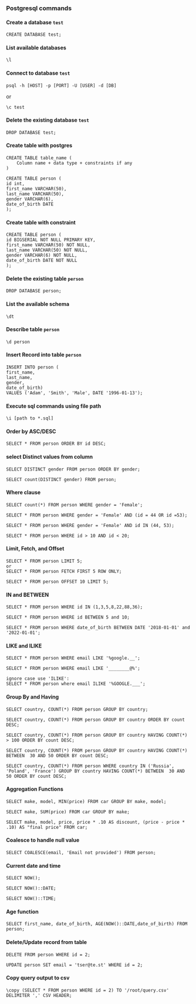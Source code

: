 ### Postgresql commands


#### Create a database `test`
```console
CREATE DATABASE test;
```

#### List available databases
```console
\l
```

#### Connect to database `test`
```console
psql -h [HOST] -p [PORT] -U [USER] -d [DB]
```
or
```console
\c test
```

#### Delete the existing database `test`
```console
DROP DATABASE test;
```

#### Create table with postgres
```console
CREATE TABLE table_name (
    Column name + data type + constraints if any
)
```
```console
CREATE TABLE person (
id int,
first_name VARCHAR(50),
last_name VARCHAR(50),
gender VARCHAR(6),
date_of_birth DATE
);
```

#### Create table with constraint
```console
CREATE TABLE person (
id BIGSERIAL NOT NULL PRIMARY KEY,
first_name VARCHAR(50) NOT NULL,
last_name VARCHAR(50) NOT NULL,
gender VARCHAR(6) NOT NULL,
date_of_birth DATE NOT NULL
);
```

#### Delete the existing table `person`
```console
DROP DATABASE person;
```

#### List the available schema
```console
\dt
```

#### Describe table `person`
```console
\d person
```

#### Insert Record into table `person`
```console
INSERT INTO person (
first_name,
last_name,
gender,
date_of_birth)
VALUES ('Adam', 'Smith', 'Male', DATE '1996-01-13');
```

#### Execute sql commands using file path
```console
\i [path to *.sql]
```

#### Order by ASC/DESC
```console
SELECT * FROM person ORDER BY id DESC;
```

#### select Distinct values from column
```console
SELECT DISTINCT gender FROM person ORDER BY gender;

SELECT count(DISTINCT gender) FROM person;
```

#### Where clause
```console
SELECT count(*) FROM person WHERE gender = 'Female';

SELECT * FROM person WHERE gender = 'Female' AND (id = 44 OR id =53);

SELECT * FROM person WHERE gender = 'Female' AND id IN (44, 53);

SELECT * FROM person WHERE id > 10 AND id < 20;
```

#### Limit, Fetch, and Offset
```console
SELECT * FROM person LIMIT 5;
or
SELECT * FROM person FETCH FIRST 5 ROW ONLY;

SELECT * FROM person OFFSET 10 LIMIT 5;
```

#### IN and BETWEEN
```console
SELECT * FROM person WHERE id IN (1,3,5,8,22,88,36);

SELECT * FROM person WHERE id BETWEEN 5 and 10;

SELECT * FROM person WHERE date_of_birth BETWEEN DATE '2018-01-01' and '2022-01-01';
```

#### LIKE and ILIKE
```console
SELECT * FROM person WHERE email LIKE '%google.__';

SELECT * FROM person WHERE email LIKE '________@%';

ignore case use 'ILIKE':
SELECT * FROM person where email ILIKE '%GOOGLE.___';
```

#### Group By and Having
```console
SELECT country, COUNT(*) FROM person GROUP BY country;

SELECT country, COUNT(*) FROM person GROUP BY country ORDER BY count DESC;

SELECT country, COUNT(*) FROM person GROUP BY country HAVING COUNT(*) > 100 ORDER BY count DESC;

SELECT country, COUNT(*) FROM person GROUP BY country HAVING COUNT(*) BETWEEN  30 AND 50 ORDER BY count DESC;

SELECT country, COUNT(*) FROM person WHERE country IN ('Russia', 'Poland', 'France') GROUP BY country HAVING COUNT(*) BETWEEN  30 AND 50 ORDER BY count DESC;
```

#### Aggregation Functions
```console
SELECT make, model, MIN(price) FROM car GROUP BY make, model;

SELECT make, SUM(price) FROM car GROUP BY make;

SELECT make, model, price, price * .10 AS discount, (price - price * .10) AS "final price" FROM car;
```

#### Coalesce to handle null value
```console
SELECT COALESCE(email, 'Email not provided') FROM person;
```

#### Current date and time
```console
SELECT NOW();

SELECT NOW()::DATE;

SELECT NOW()::TIME;
```

#### Age function
```console
SELECT first_name, date_of_birth, AGE(NOW()::DATE,date_of_birth) FROM person;
```

#### Delete/Update record from table 
```console
DELETE FROM person WHERE id = 2;

UPDATE person SET email = 'tser@te.st' WHERE id = 2;
```

#### Copy query output to csv
```console
\copy (SELECT * FROM person WHERE id = 2) TO '/root/query.csv' DELIMITER ',' CSV HEADER;
```